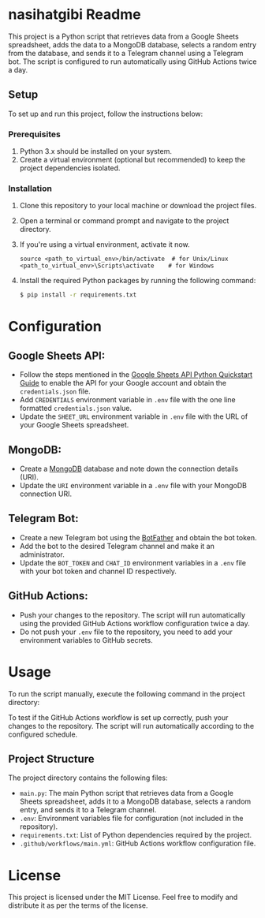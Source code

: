 # nasihatgibi Readme

This project is a Python script that retrieves data from a Google Sheets spreadsheet, adds the data to a MongoDB database, selects a random entry from the database, and sends it to a Telegram channel using a Telegram bot. The script is configured to run automatically using GitHub Actions twice a day.

## Setup

To set up and run this project, follow the instructions below:

### Prerequisites

1. Python 3.x should be installed on your system.
2. Create a virtual environment (optional but recommended) to keep the project dependencies isolated.

### Installation

1. Clone this repository to your local machine or download the project files.
2. Open a terminal or command prompt and navigate to the project directory.
3. If you're using a virtual environment, activate it now.

   ```shell
   source <path_to_virtual_env>/bin/activate  # for Unix/Linux
   <path_to_virtual_env>\Scripts\activate    # for Windows

4. Install the required Python packages by running the following command:
   ```bash
   $ pip install -r requirements.txt
   
# Configuration

## Google Sheets API:
- Follow the steps mentioned in the [Google Sheets API Python Quickstart Guide](https://developers.google.com/sheets/api/quickstart/python) to enable the API for your Google account and obtain the `credentials.json` file.
- Add `CREDENTIALS` environment variable in `.env` file with the one line formatted `credentials.json` value.
- Update the `SHEET_URL` environment variable in `.env` file with the URL of your Google Sheets spreadsheet.

## MongoDB:
- Create a [MongoDB](https://cloud.mongodb.com) database and note down the connection details (URI). 
- Update the `URI` environment variable in a `.env` file with your MongoDB connection URI.

## Telegram Bot:
- Create a new Telegram bot using the [BotFather](https://core.telegram.org/bots#botfather) and obtain the bot token.
- Add the bot to the desired Telegram channel and make it an administrator.
- Update the `BOT_TOKEN` and `CHAT_ID` environment variables in a `.env` file with your bot token and channel ID respectively.

## GitHub Actions:
- Push your changes to the repository. The script will run automatically using the provided GitHub Actions workflow configuration twice a day.
- Do not push your `.env` file to the repository, you need to add your environment variables to GitHub secrets.

# Usage

To run the script manually, execute the following command in the project directory:

To test if the GitHub Actions workflow is set up correctly, push your changes to the repository. The script will run automatically according to the configured schedule.

## Project Structure

The project directory contains the following files:

- `main.py`: The main Python script that retrieves data from a Google Sheets spreadsheet, adds it to a MongoDB database, selects a random entry, and sends it to a Telegram channel.
- `.env`: Environment variables file for configuration (not included in the repository).
- `requirements.txt`: List of Python dependencies required by the project.
- `.github/workflows/main.yml`: GitHub Actions workflow configuration file.

# License

This project is licensed under the MIT License. Feel free to modify and distribute it as per the terms of the license.